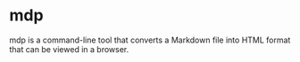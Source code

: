 # mdp
mdp is a command-line tool that converts a Markdown file into HTML format that can be viewed in a browser.
